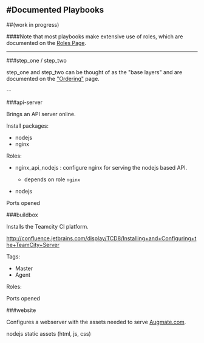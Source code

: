#Documented Playbooks
---------------------
##(work in progress)



####Note that most playbooks make extensive use of roles, which are documented on the [Roles Page](./Roles.md).

-----

###step_one / step_two

step_one and step_two can be thought of as the "base layers" and are documented on the ["Ordering"](./Ordering.md) page.

--

###api-server

Brings an API server online.

Install packages:

+ nodejs 
+ nginx

Roles: 

+ nginx_api_nodejs : configure nginx for serving the nodejs based API.
    - depends on role `nginx`

+ nodejs 

Ports opened


###buildbox

Installs the Teamcity CI platform. 

http://confluence.jetbrains.com/display/TCD8/Installing+and+Configuring+the+TeamCity+Server

Tags:

+ Master
+ Agent 

Roles: 


Ports opened



###website 

Configures a webserver with the assets needed to serve [Augmate.com](http://augmate.com).


nodejs
static assets (html, js, css)